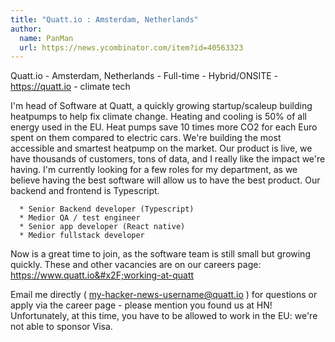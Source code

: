 ```yaml
---
title: "Quatt.io : Amsterdam, Netherlands"
author:
  name: PanMan
  url: https://news.ycombinator.com/item?id=40563323
---
```

Quatt.io - Amsterdam, Netherlands - Full-time - Hybrid&#x2F;ONSITE - <a href="https:&#x2F;&#x2F;quatt.io" rel="nofollow">https:&#x2F;&#x2F;quatt.io</a> - climate tech

I&#x27;m head of Software at Quatt, a quickly growing startup&#x2F;scaleup building heatpumps to help fix climate change. Heating and cooling is 50% of all energy used in the EU. Heat pumps save 10 times more CO2 for each Euro spent on them compared to electric cars. We&#x27;re building the most accessible and smartest heatpump on the market. Our product is live, we have thousands of customers, tons of data, and I really like the impact we&#x27;re having. I&#x27;m currently looking for a few roles for my department, as we believe having the best software will allow us to have the best product. Our backend and frontend is Typescript.

<pre><code>  * Senior Backend developer (Typescript)
  * Medior QA &#x2F; test engineer
  * Senior app developer (React native)
  * Medior fullstack developer
</code></pre>
Now is a great time to join, as the software team is still small but growing quickly. These and other vacancies are on our careers page: <a href="https:&#x2F;&#x2F;www.quatt.io&#x2F;working-at-quatt" rel="nofollow">https:&#x2F;&#x2F;www.quatt.io&#x2F;working-at-quatt</a>

Email me directly ( my-hacker-news-username@quatt.io ) for questions or apply via the career page - please mention you found us at HN! Unfortunately, at this time, you have to be allowed to work in the EU: we&#x27;re not able to sponsor Visa.
